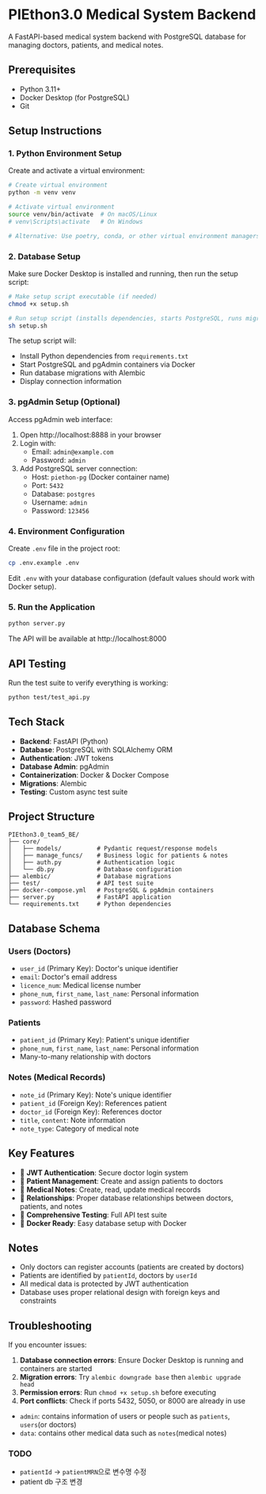 # PIEthon3.0 Medical System Backend

A FastAPI-based medical system backend with PostgreSQL database for managing doctors, patients, and medical notes.

## Prerequisites

- Python 3.11+
- Docker Desktop (for PostgreSQL)
- Git

## Setup Instructions

### 1. Python Environment Setup

Create and activate a virtual environment:

```bash
# Create virtual environment
python -m venv venv

# Activate virtual environment
source venv/bin/activate  # On macOS/Linux
# venv\Scripts\activate   # On Windows

# Alternative: Use poetry, conda, or other virtual environment managers
```

### 2. Database Setup

Make sure Docker Desktop is installed and running, then run the setup script:

```bash
# Make setup script executable (if needed)
chmod +x setup.sh

# Run setup script (installs dependencies, starts PostgreSQL, runs migrations)
sh setup.sh
```

The setup script will:
- Install Python dependencies from `requirements.txt`
- Start PostgreSQL and pgAdmin containers via Docker
- Run database migrations with Alembic
- Display connection information

### 3. pgAdmin Setup (Optional)

Access pgAdmin web interface:
1. Open http://localhost:8888 in your browser
2. Login with:
   - Email: `admin@example.com`
   - Password: `admin`
3. Add PostgreSQL server connection:
   - Host: `piethon-pg` (Docker container name)
   - Port: `5432`
   - Database: `postgres`
   - Username: `admin`
   - Password: `123456`

### 4. Environment Configuration

Create `.env` file in the project root:

```bash
cp .env.example .env
```

Edit `.env` with your database configuration (default values should work with Docker setup).

### 5. Run the Application

```bash
python server.py
```

The API will be available at http://localhost:8000

## API Testing

Run the test suite to verify everything is working:

```bash
python test/test_api.py
```

## Tech Stack

- **Backend**: FastAPI (Python)
- **Database**: PostgreSQL with SQLAlchemy ORM
- **Authentication**: JWT tokens
- **Database Admin**: pgAdmin
- **Containerization**: Docker & Docker Compose
- **Migrations**: Alembic
- **Testing**: Custom async test suite

## Project Structure

```
PIEthon3.0_team5_BE/
├── core/
│   ├── models/          # Pydantic request/response models
│   ├── manage_funcs/    # Business logic for patients & notes
│   ├── auth.py          # Authentication logic
│   └── db.py            # Database configuration
├── alembic/             # Database migrations
├── test/                # API test suite
├── docker-compose.yml   # PostgreSQL & pgAdmin containers
├── server.py            # FastAPI application
└── requirements.txt     # Python dependencies
```

## Database Schema

### Users (Doctors)
- `user_id` (Primary Key): Doctor's unique identifier
- `email`: Doctor's email address
- `licence_num`: Medical license number
- `phone_num`, `first_name`, `last_name`: Personal information
- `password`: Hashed password

### Patients
- `patient_id` (Primary Key): Patient's unique identifier
- `phone_num`, `first_name`, `last_name`: Personal information
- Many-to-many relationship with doctors

### Notes (Medical Records)
- `note_id` (Primary Key): Note's unique identifier
- `patient_id` (Foreign Key): References patient
- `doctor_id` (Foreign Key): References doctor
- `title`, `content`: Note information
- `note_type`: Category of medical note

## Key Features

- 🔐 **JWT Authentication**: Secure doctor login system
- 👥 **Patient Management**: Create and assign patients to doctors
- 📝 **Medical Notes**: Create, read, update medical records
- 🔗 **Relationships**: Proper database relationships between doctors, patients, and notes
- 🧪 **Comprehensive Testing**: Full API test suite
- 🐳 **Docker Ready**: Easy database setup with Docker

## Notes

- Only doctors can register accounts (patients are created by doctors)
- Patients are identified by `patientId`, doctors by `userId`
- All medical data is protected by JWT authentication
- Database uses proper relational design with foreign keys and constraints

## Troubleshooting

If you encounter issues:

1. **Database connection errors**: Ensure Docker Desktop is running and containers are started
2. **Migration errors**: Try `alembic downgrade base` then `alembic upgrade head`
3. **Permission errors**: Run `chmod +x setup.sh` before executing
4. **Port conflicts**: Check if ports 5432, 5050, or 8000 are already in use

- `admin`: contains information of users or people such as `patients`, `users`(or doctors)
- `data`: contains other medical data such as `notes`(medical notes)

### TODO

- `patientId` -> `patientMRN`으로 변수명 수정
- patient db 구조 변경
